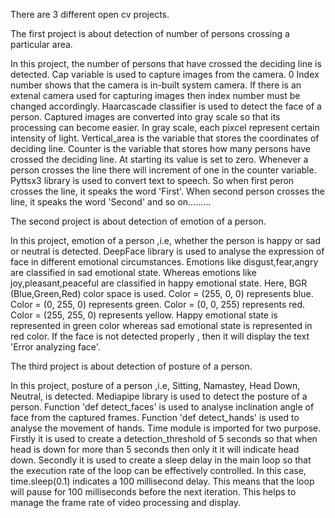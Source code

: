 There are 3 different open cv projects.



The first project is about detection of number of persons crossing a particular area.

In this project, the number of persons that have crossed the deciding line is detected. Cap variable is used to capture images from the camera. 0 Index number shows that the camera is in-built system camera. If there is an extenal camera used for capturing images then index number must be changed accordingly. Haarcascade classifier is used to detect the face of a person. Captured images are converted into gray scale so that its processing can become easier. In gray scale, each pixcel represent certain intensity of light. Vertical_area is the variable that stores the coordinates of deciding line. Counter is the variable that stores how many persons have crossed the deciding line. At starting its value is set to zero. Whenever a person crosses the line there will increment of one in the counter variable. Pyttsx3 library is used to convert text to speech. So when first peron crosses the line, it speaks the word 'First'. When second person crosses the line, it speaks the word 'Second' and so on.........



The second project is about detection of emotion of a person.

In this project, emotion of a person ,i.e, whether the person is happy or sad or neutral is detected. DeepFace library is used to analyse the expression of face in different emotional circumstances. Emotions like disgust,fear,angry are classified in sad emotional state. Whereas emotions like joy,pleasant,peaceful are classified in happy emotional state. Here, BGR (Blue,Green,Red) color space is used. Color = (255, 0, 0) represents blue. Color = (0, 255, 0) represents green. Color = (0, 0, 255) represents red. Color = (255, 255, 0) represents yellow. Happy emotional state is represented in green color whereas sad emotional state is represented in red color. If the face is not detected properly , then it will display the text 'Error analyzing face'.



The third project is about detection of posture of a person.

In this project, posture of a person ,i.e, Sitting, Namastey, Head Down, Neutral, is detected. Mediapipe library is used to detect the posture of a person. Function 'def detect_faces' is used to analyse inclination angle of face from the captured frames. Function 'def detect_hands' is used to analyse the movement of hands. Time module is imported for two purpose. Firstly it is used to create a detection_threshold of 5 seconds so that when head is down for more than 5 seconds then only it it will indicate head down. Secondly it is used to create a sleep delay in the main loop so that the execution rate of the loop can be effectively controlled. In this case, time.sleep(0.1) indicates a 100 millisecond delay. This means that the loop will pause for 100 milliseconds before the next iteration. This helps to manage the frame rate of video processing and display.


